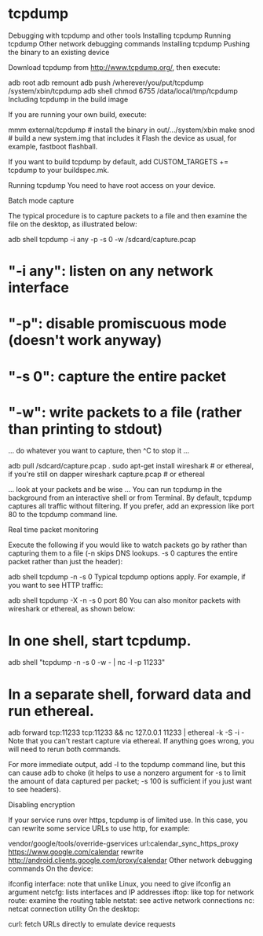 tcpdump
=======

Debugging with tcpdump and other tools
Installing tcpdump
Running tcpdump
Other network debugging commands
Installing tcpdump
Pushing the binary to an existing device

Download tcpdump from http://www.tcpdump.org/, then execute:

adb root
adb remount
adb push /wherever/you/put/tcpdump /system/xbin/tcpdump
adb shell chmod 6755 /data/local/tmp/tcpdump
Including tcpdump in the build image

If you are running your own build, execute:

mmm external/tcpdump  # install the binary in out/.../system/xbin
make snod             # build a new system.img that includes it
Flash the device as usual, for example, fastboot flashball.

If you want to build tcpdump by default, add CUSTOM_TARGETS += tcpdump to your buildspec.mk.

Running tcpdump
You need to have root access on your device.

Batch mode capture

The typical procedure is to capture packets to a file and then examine the file on the desktop, as illustrated below:

adb shell tcpdump -i any -p -s 0 -w /sdcard/capture.pcap
# "-i any": listen on any network interface
# "-p": disable promiscuous mode (doesn't work anyway)
# "-s 0": capture the entire packet
# "-w": write packets to a file (rather than printing to stdout)

   ... do whatever you want to capture, then ^C to stop it ...

adb pull /sdcard/capture.pcap .
sudo apt-get install wireshark  # or ethereal, if you're still on dapper
wireshark capture.pcap          # or ethereal

   ... look at your packets and be wise ...
You can run tcpdump in the background from an interactive shell or from Terminal. By default, tcpdump captures all traffic without filtering. If you prefer, add an expression like port 80 to the tcpdump command line.

Real time packet monitoring

Execute the following if you would like to watch packets go by rather than capturing them to a file (-n skips DNS lookups. -s 0 captures the entire packet rather than just the header):

adb shell tcpdump -n -s 0
Typical tcpdump options apply. For example, if you want to see HTTP traffic:

adb shell tcpdump -X -n -s 0 port 80
You can also monitor packets with wireshark or ethereal, as shown below:

# In one shell, start tcpdump.
adb shell "tcpdump -n -s 0 -w - | nc -l -p 11233"

# In a separate shell, forward data and run ethereal.
adb forward tcp:11233 tcp:11233 && nc 127.0.0.1 11233 | ethereal -k -S -i -
Note that you can't restart capture via ethereal. If anything goes wrong, you will need to rerun both commands.

For more immediate output, add -l to the tcpdump command line, but this can cause adb to choke (it helps to use a nonzero argument for -s to limit the amount of data captured per packet; -s 100 is sufficient if you just want to see headers).

Disabling encryption

If your service runs over https, tcpdump is of limited use. In this case, you can rewrite some service URLs to use http, for example:

vendor/google/tools/override-gservices url:calendar_sync_https_proxy \
  https://www.google.com/calendar rewrite http://android.clients.google.com/proxy/calendar
Other network debugging commands
On the device:

ifconfig interface: note that unlike Linux, you need to give ifconfig an argument
netcfg: lists interfaces and IP addresses
iftop: like top for network
route: examine the routing table
netstat: see active network connections
nc: netcat connection utility
On the desktop:

curl: fetch URLs directly to emulate device requests
